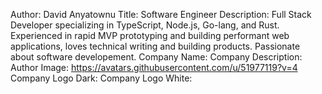 Author: David Anyatownu
Title: Software Engineer
Description: Full Stack Developer specializing in TypeScript, Node.js, Go-lang, and Rust. Experienced in rapid MVP prototyping and building performant web applications, loves technical writing and building products. Passionate about software developement.
Company Name: 
Company Description: 
Author Image: https://avatars.githubusercontent.com/u/51977119?v=4
Company Logo Dark: 
Company Logo White: 